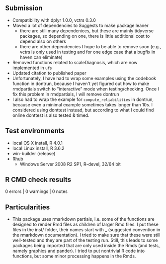 ## Submission
* Compatibility with dplyr 1.0.0, vctrs 0.3.0
* Moved a lot of dependencies to Suggests to make package leaner
  * there are still many dependenices, but these are mainly tidyverse packages, so depending on one, there is little additional cost to depend also on others
  * there are other dependencies I hope to be able to remove soon (e.g., vctrs is only used in testing and for one edge case that a bugfix in haven can eliminate)
* Removed functions related to scaleDiagnosis, which are now implemented in `ufs`
* Updated citation to published paper
* Unfortunately, I have had to wrap some examples using the codebook function in dontrun, because I haven't yet figured out how to make rmdpartials switch to "interactive" mode when testing/checking. Once I fix this problem in rmdpartials, I will remove dontrun
* I also had to wrap the example for `compute_reliabilities` in dontrun, because even a minimal example sometimes takes longer than 10s. I considered using donttest instead, but according to what I could find online donttest is also tested & timed.

## Test environments
* local OS X install, R 4.0.1
* local Linux install, R 3.6.2
* win-builder (release)
* Rhub
  * Windows Server 2008 R2 SP1, R-devel, 32/64 bit

## R CMD check results

0 errors | 0 warnings | 0 notes

## Particularities
* This package uses rmarkdown partials, i.e. some of the functions are designed
  to render Rmd files as children of larger Rmd files. I put these files in
  the inst/ folder, their names start with _ (suggested convention in the
  rmarkdown documentation).
  I tried to make sure that these were still well-tested and they are part 
  of the testing run. Still, this leads to some packages being imported that are
  only used inside the Rmds (and tests, namely graphics and pander). 
  I tried to put nontrivial R code into functions, but some minor processing 
  happens in the Rmds.
  
